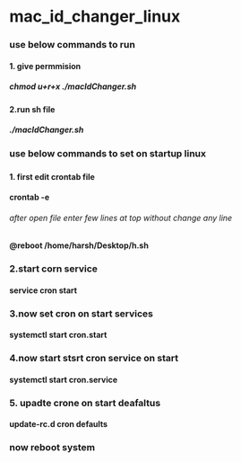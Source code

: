 # mac_id_changer_linux
<h3>use below commands to run</h3>
<h4>1. give permmision
  </h4>
<h5>chmod u+r+x ./macIdChanger.sh</h5>

<h4>2.run sh file </h4>
<h5>./macIdChanger.sh</h5>
<h3>use below commands to set on startup linux <h3>
<h4>1. first edit crontab file
  </h4>
  <h4> crontab -e</h4>
  <h6> after open file enter few lines at top without change any line</h6>
  <h4>@reboot /home/harsh/Desktop/h.sh<h4>
    <h3>2.start corn service </h3>
    <h4>service cron start</h4>
    <h3>3.now set cron on start services</h3>
    <h4>systemctl start cron.start</h4>
    <h3>4.now start stsrt cron service on start</h3>  
    <h4>systemctl start cron.service</h4>
<h3> 5. upadte crone on start deafaltus</h3>
<h4>  update-rc.d cron defaults</h4>
<h3> now reboot system</h3>


